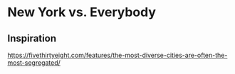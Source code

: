 # New York vs. Everybody

## Inspiration

https://fivethirtyeight.com/features/the-most-diverse-cities-are-often-the-most-segregated/